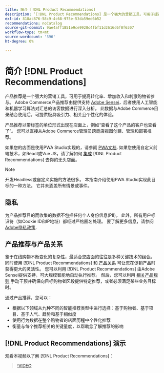 ```yaml
---
title: 简介 [!DNL Product Recommendations]
description: ’[!DNL Product Recommendations] 是一个强大的营销工具，可用于提高转化率、增加收入和刺激购物者参与。”
exl-id: 818ac876-58c9-4c68-975e-53da59ed6b52
recommendations: noCatalog
source-git-commit: 9ae4aff1851e9ce9920c4fbf11d2616d6f0f6307
workflow-type: tm+mt
source-wordcount: '396'
ht-degree: 0%

---
```


# 简介 [!DNL Product Recommendations]

产品推荐是一个强大的营销工具，可用于提高转化率、增加收入和刺激购物者参与。 Adobe Commerce产品推荐由提供支持 [Adobe Sensei](https://www.adobe.com/sensei.html)，后者使用人工智能和机器学习算法对汇总的访客数据进行深入分析。 此数据与Adobe Commerce目录结合使用后，可提供极具吸引力、相关且个性化的体验。

产品推荐以带标签的单位形式出现在店面上，例如“查看了这个产品的客户也查看了”。 您可以直接从Adobe Commerce管理员跨商店视图创建、管理和部署推荐。

如果您的店面是使用PWA Studio实现的，请参阅 [PWA文档](https://developer.adobe.com/commerce/pwa-studio/integrations/product-recommendations/). 如果您使用自定义前端技术，如React或Vue JS，请了解如何 [集成](headless.md) [!DNL Product Recommendations] 去你的无头店面。

>[!NOTE]
>
>开发Headless或自定义实施的方法很多。 本指南介绍使用PWA Studio实现此目标的一种方法。 它并未涵盖所有情景或事件。

## 隐私

为产品推荐目的而收集的数据不包括任何个人身份信息(PII)。 此外，所有用户标识符（如Cookie ID和IP地址）都经过严格匿名处理。 要了解更多信息，请参阅 [Adobe隐私政策](https://www.adobe.com/privacy/policy.html).

## 产品推荐与产品关系

鉴于在线购物不断变化的复杂性，最适合您店面的往往是多种关键技术的组合。 同时使用 [!DNL Product Recommendations] 和 [产品关系](https://experienceleague.adobe.com/docs/commerce-admin/marketing/promotions/product-relationships/product-relationships.html) 可让您在促销产品时获得更大的灵活性。 您可以利用 [!DNL Product Recommendations] 由Adobe Sensei提供支持，可大规模智能地自动执行推荐。 然后，您可以利用 [相关产品规则](https://experienceleague.adobe.com/docs/commerce-admin/marketing/promotions/product-relationships/product-related-rules.html) 手动干预并确保向目标购物者区段提供特定推荐，或者必须满足某些业务目标时。

通过产品推荐，您可以：

- 根据以下领域从九种不同的智能推荐类型中进行选择：基于购物者、基于项目、基于人气、趋势和基于相似度
- 使用行为数据在整个购物者的店面历程中个性化推荐
- 衡量与每个推荐相关的关键量度，以帮助您了解推荐的影响

## [!DNL Product Recommendations] 演示

观看本视频以了解 [!DNL Product Recommendations]：

>[!VIDEO](https://video.tv.adobe.com/v/343991?quality=12)
